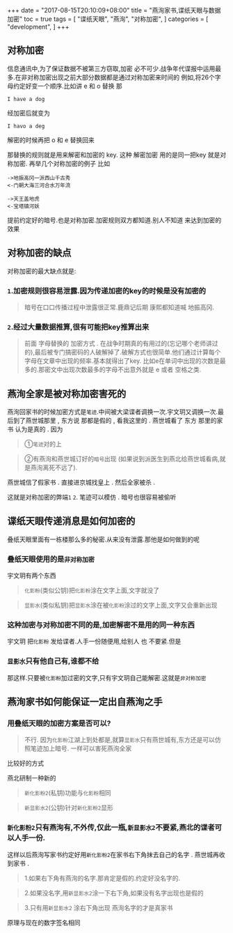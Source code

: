 +++
date = "2017-08-15T20:10:09+08:00"
title = "燕洵家书,谍纸天眼与数据加密"
toc = true
tags = [
    "谍纸天眼",
    "燕洵",
    "对称加密",
]
categories = [
    "development",
]
+++

## 对称加密

信息通讯中,为了保证数据不被第三方窃取,加密 必不可少.战争年代谍报中运用最多.在非对称加密出现之前大部分数据都是通过对称加密来时间的
例如,将26个字母约定好变一个顺序.比如讲 e 和 o 替换
那
```
I have a dog
```
经加密后就变为
```
I havo a deg
```
解密的时候再把 o 和 e 替换回来

那替换的规则就是用来解密和加密的 key.
这种 解密加密 用的是同一把key 就是对称加密.
再举几个对称加密的例子
比如
```
->地振高冈一派西山千古秀
<-门朝大海三河合水万年流
```
```
->天王盖地虎
<-宝塔镇河妖
```
提前约定好的暗号.也是对称加密.加密规则双方都知道.别人不知道 来达到加密的效果

## 对称加密的缺点

对称加密的最大缺点就是:

### ```1```.加密规则很容易泄露.因为传递加密的key的时候是没有加密的

>暗号在口口传播过程中泄露很正常.鹿鼎记后期 康熙都知道喊 地振高冈.


### ```2```.经过大量数据推算,很有可能把key推算出来

>前面 字母替换的 加密方式 . 在战争时期真的有用过的(忘记哪个老师讲过的),最后被专门搞密码的人破解掉了.破解方式也很简单.他们通过计算每个字母在文章中出现的频率.基本就得出了key. 比如e在单词中出现的次数是最多的.那密文中出现次数最多的字母不出意外就是 e 或者 空格之类.

## 燕洵全家是被对称加密害死的
燕洵回家书的时候加密方式是```笔迹```.中间被大梁谍者调换一次.宇文玥又调换一次.最后到了燕世城那里 , 东方说 那都是假的 , 看我这里的 .
燕世城看了 东方 那里的家书 认为是真的 . 因为

>①```笔迹```对的上

> ②有燕洵和燕世城订好的```暗号```出现 (如果说到派医生到燕北给燕世城看病,就是燕洵离死不远了).

燕世城信了假家书 . 直接进京城找皇上 . 然后全家被杀 .

这就是对称加密的弊端```1``` ```2```. 笔迹可以模仿 . 暗号也很容易被偷听

## 谍纸天眼传递消息是如何加密的

叠纸天眼里面有一栋楼那么多的秘密.从来没有泄露.那他是如何做到的呢

### 叠纸天眼使用的是```非对称加密```

宇文玥有两个东西 

>```化影粉```(类似公钥)把```化影粉```涂在文字上面,文字就没了

>```显影水```(类似私钥)把```显影水```涂在被```化影粉```涂过的文字上面,文字又会重新出现

### 这种加密与对称加密不同的是,加密解密不是用的同一种东西
宇文玥 把```化影粉``` 发给谍者.人手一份随便用,给别人 也 不要紧.但是
### ```显影水```只有他自己有,谁都不给

那这样.只要被```化影粉```加过密的文字,只有宇文玥自己能解密.这就是```非对称加密```

## 燕洵家书如何能保证一定出自燕洵之手
### 用叠纸天眼的加密方案是否可以?

>不行. 因为```化影粉```江湖上到处都是,就算```显影水```只有燕世城有,东方还是可以仿照笔迹加上暗号. 一样可以害死燕洵全家

比较好的方式

燕北研制一种新的

>```新化影粉2```(私钥)功能与```化影粉```相同

>```新显影水2```(公钥)针对```新化影粉2```显形

### ```新化影粉2```只有燕洵有,不外传,仅此一瓶,```新显影水2```不要紧,燕北的谍者可以人手一份.

这样以后燕洵写家书约定好用```新化影粉2```在家书右下角抹去自己的名字 . 燕世城再收到家书 .

>1.如果右下角有燕洵的名字.那肯定是假的.约定好没名字的. 

>2.如果没名字,用```新显影水2```涂一下右下角,如果没有名字出现也是假的

>3.只有用```新显影水2``` 涂右下角出现 燕洵名字的才是真家书

原理与现在的数字签名相同
